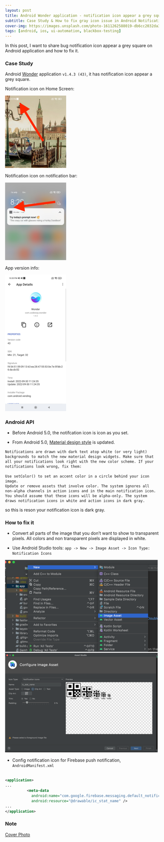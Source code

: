 ```yaml
---
layout: post
title: Android Wonder application - notification icon appear a grey square
subtitle: Case Study & How to fix gray icon issue in Android Notification
cover-img: https://images.unsplash.com/photo-1611262588019-db6cc2032da3
tags: [android, ios, ui-automation, blackbox-testing]
---
```


In this post, I want to share bug notification icon appear a grey square on Android application and how to fix it.


### Case Study

Android [Wonder](https://play.google.com/store/apps/details?id=com.codeway.wonder) application `v1.4.3 (43)`, it has notification icon appear a grey square.

Notification icon on Home Screen: 

<img width=200 src="/assets/img/2022-10-08/home_screen.jpg" />

Notification icon on notification bar: 

<img width=200 src="/assets/img/2022-10-08/notification.jpg" />


App version info:

<img width=200 src="/assets/img/2022-10-08/app_info.jpg" />


### Android API  

- Before Android 5.0, the notifcation icon is icon as you set.

- From Android 5.0, [Material design style](https://android-doc.github.io/about/versions/android-5.0-changes.html) is updated.

```
Notifications are drawn with dark text atop white (or very light) backgrounds to match the new material design widgets. Make sure that all your notifications look right with the new color scheme. If your notifications look wrong, fix them:

Use setColor() to set an accent color in a circle behind your icon image.
Update or remove assets that involve color. The system ignores all non-alpha channels in action icons and in the main notification icon. You should assume that these icons will be alpha-only. The system draws notification icons in white and action icons in dark gray.
```

so this is reson your notification icon is dark gray.


### How to fix it

- Convert all parts of the image that you don’t want to show to transparent pixels. All colors and non transparent pixels are displayed in white. 

- Use Android Studio tools: `app -> New -> Image Asset -> Icon Type: Notification Icons`


<img width=500 src="/assets/img/2022-10-08/android_studio_step_1.png" />


<img width=500 src="/assets/img/2022-10-08/android_studio_step_2.png" />



- Config notification icon for Firebase push notification, `AndroidManifest.xml`



```xml 

<application>
...
          <meta-data
            android:name="com.google.firebase.messaging.default_notification_icon"
            android:resource="@drawable/ic_stat_name" />
...            
</application>
```

### Note


[Cover Photo](https://unsplash.com/photos/PHH_0uw9-Qw)
